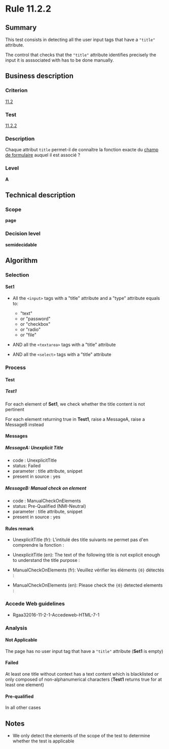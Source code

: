 # Rule 11.2.2

## Summary

This test consists in detecting all the user input tags that have a `"title"` attribute.

The control that checks that the `"title"` attribute identifies precisely the input it is asssociated with has to be done manually.

## Business description

### Criterion

[11.2](http://references.modernisation.gouv.fr/rgaa/criteres.html#crit-11-2)

### Test

[11.2.2](http://references.modernisation.gouv.fr/rgaa/criteres.html#test-11-2-2)

### Description

Chaque attribut `title` permet-il de conna&icirc;tre la fonction exacte du <a href="http://references.modernisation.gouv.fr/rgaa/glossaire.html#champ-de-saisie-de-formulaire">champ de formulaire</a> auquel il est associ&eacute; ?

### Level

**A**

## Technical description

### Scope

**page**

### Decision level

**semidecidable**

## Algorithm

### Selection

#### Set1

-   All the `<input>` tags with a "title" attribute and a "type"
    attribute equals to:
    -   "text"
    -   or "password"
    -   or "checkbox"
    -   or "radio"
    -   or "file"

-   AND all the `<textarea>` tags with a "title" attribute
-   AND all the `<select>` tags with a "title" attribute

### Process

#### Test

##### Test1

For each element of **Set1**, we check whether the title content is not pertinent

For each element returning true in **Test1**, raise a MessageA, raise a MessageB instead

#### Messages

##### MessageA: Unexplicit Title

-   code : UnexplicitTitle
-   status: Failed
-   parameter : title attribute, snippet
-   present in source : yes

##### MessageB: Manual check on element

-   code : ManualCheckOnElements
-   status: Pre-Qualified (NMI-Neutral)
-   parameter : title attribute, snippet
-   present in source : yes

#### Rules remark

 * UnexplicitTitle (fr): L&#39;intitul&eacute; des title suivants ne permet pas d&#39;en comprendre la fonction : 
 * UnexplicitTitle (en): The text of the following title is not explicit enough to understand the title purpose : 

 * ManualCheckOnElements (fr): Veuillez v&eacute;rifier les &eacute;l&eacute;ments <code>{0}</code> d&eacute;tect&eacute;s :
 * ManualCheckOnElements (en): Please check the <code>{0}</code> detected elements :

### Accede Web guidelines

 * Rgaa32016-11-2-1-Accedeweb-HTML-7-1

### Analysis

#### Not Applicable

The page has no user input tag that have a `"title"` attribute (**Set1** is empty)

#### Failed

At least one title without context has a text content which is blacklisted or only composed of non-alphanumerical characters (**Test1** returns true for at least one element)

#### Pre-qualified

In all other cases

## Notes

-   We only detect the elements of the scope of the test to determine
    whether the test is applicable
